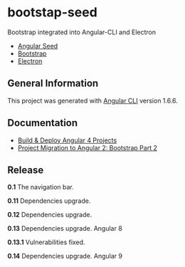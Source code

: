 # bootstap-seed
Bootstrap integrated into Angular-CLI and Electron

- [Angular Seed](https://github.com/mgechev/angular-seed)
- [Bootstrap](https://github.com/twbs/bootstrap)
- [Electron](https://electron.atom.io/)

## General Information
This project was generated with [Angular CLI](https://github.com/angular/angular-cli) version 1.6.6.

## Documentation

- [Build & Deploy Angular 4 Projects](http://shortfastgood.blogspot.ch/2017/06/build-deploy-angular-4-projects.html)
- [Project Migration to Angular 2: Bootstrap Part 2](http://shortfastgood.blogspot.com/2017/01/project-migration-to-angular-2.html)

## Release

**0.1** The navigation bar.

**0.11** Dependencies upgrade.

**0.12** Dependencies upgrade.

**0.13** Dependencies upgrade. Angular 8

**0.13.1** Vulnerabilities fixed.

**0.14** Dependencies upgrade. Angular 9

